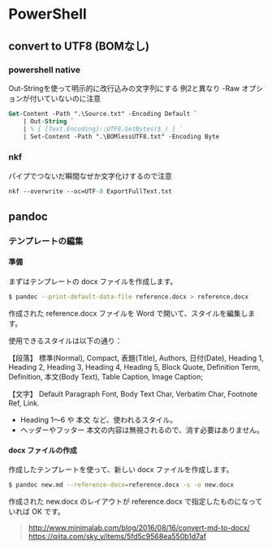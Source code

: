 # PowerShell #

## convert to UTF8 (BOMなし) ##

### powershell native ###

Out-Stringを使って明示的に改行込みの文字列にする
例2と異なり -Raw オプションが付いていないのに注意

```ps
Get-Content -Path ".\Source.txt" -Encoding Default `
    | Out-String `
    | % { [Text.Encoding]::UTF8.GetBytes($_) } `
    | Set-Content -Path ".\BOMlessUTF8.txt" -Encoding Byte
```

### nkf ###

パイプでつないだ瞬間なぜか文字化けするので注意

```ps
nkf --overwrite --oc=UTF-8 ExportFullText.txt 
```
## pandoc ##

### テンプレートの編集 ###

#### 準備 ####
まずはテンプレートの docx ファイルを作成します。

```sh
$ pandoc --print-default-data-file reference.docx > reference.docx
```

作成された reference.docx ファイルを Word で開いて、スタイルを編集します。

使用できるスタイルは以下の通り：

【段落】
標準(Normal), Compact, 表題(Title), Authors, 日付(Date), Heading 1, Heading 2, Heading 3, Heading 4, Heading 5, Block Quote, Definition Term, Definition, 本文(Body Text), Table Caption, Image Caption; 

【文字】 Default Paragraph Font, Body Text Char, Verbatim Char, Footnote Ref, Link.

- Heading 1〜6 や 本文 など、使われるスタイル。
- ヘッダーやフッター
本文の内容は無視されるので、消す必要はありません。

#### docx ファイルの作成 ####
作成したテンプレートを使って、新しい docx ファイルを作成します。

```sh
$ pandoc new.md --reference-docx=reference.docx -s -o new.docx
```

作成された new.docx のレイアウトが reference.docx で指定したものになっていれば OK です。

> http://www.minimalab.com/blog/2016/08/16/convert-md-to-docx/
> https://qiita.com/sky_y/items/5fd5c9568ea550b1d7af
